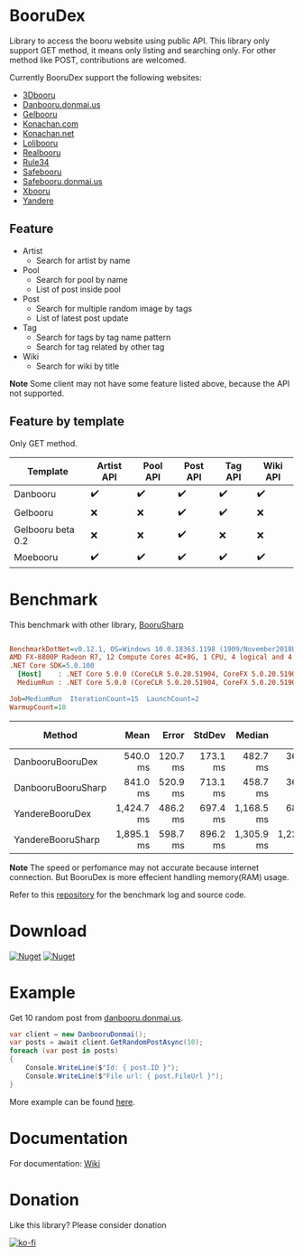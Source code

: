 # BooruDex

Library to access the booru website using public API. 
This library only support GET method, it means only listing and searching only. 
For other method like POST, contributions are welcomed.

Currently BooruDex support the following websites:
- [3Dbooru](http://behoimi.org/)
- [Danbooru.donmai.us](https://danbooru.donmai.us/)
- [Gelbooru](http://gelbooru.com/)
- [Konachan.com](http://konachan.com/)
- [Konachan.net](http://konachan.net/)
- [Lolibooru](http://lolibooru.moe/)
- [Realbooru](http://realbooru.com/)
- [Rule34](https://rule34.xxx/)
- [Safebooru](https://safebooru.org/)
- [Safebooru.donmai.us](http://safebooru.donmai.us/)
- [Xbooru](https://xbooru.com/)
- [Yandere](https://yande.re/)

## Feature 
- Artist
  - Search for artist by name
- Pool
  - Search for pool by name 
  - List of post inside pool
- Post
  - Search for multiple random image by tags
  - List of latest post update
- Tag
  - Search for tags by tag name pattern
  - Search for tag related by other tag
- Wiki
  - Search for wiki by title

**Note**
Some client may not have some feature listed above, because the API not supported.

## Feature by template

Only GET method.

| Template | Artist API | Pool API | Post API | Tag API | Wiki API |
| --- | --- | --- | --- | --- | --- |
| Danbooru | ✔️ | ✔️ | ✔️ | ✔️ | ✔️ |
| Gelbooru | ❌ | ❌ | ✔️ | ✔️ | ❌ |
| Gelbooru beta 0.2 | ❌ | ❌ | ✔️ | ❌ | ❌ |
| Moebooru | ✔️ | ✔️ | ✔️ | ✔️ | ✔️ |

# Benchmark

This benchmark with other library, [BooruSharp](https://github.com/Xwilarg/BooruSharp)

``` ini

BenchmarkDotNet=v0.12.1, OS=Windows 10.0.18363.1198 (1909/November2018Update/19H2)
AMD FX-8800P Radeon R7, 12 Compute Cores 4C+8G, 1 CPU, 4 logical and 4 physical cores
.NET Core SDK=5.0.100
  [Host]    : .NET Core 5.0.0 (CoreCLR 5.0.20.51904, CoreFX 5.0.20.51904), X64 RyuJIT  [AttachedDebugger]
  MediumRun : .NET Core 5.0.0 (CoreCLR 5.0.20.51904, CoreFX 5.0.20.51904), X64 RyuJIT

Job=MediumRun  IterationCount=15  LaunchCount=2  
WarmupCount=10  

```
|             Method |       Mean |    Error |   StdDev |     Median |        Min |        Max | Rank | Gen 0 | Gen 1 | Gen 2 | Allocated |
|------------------- |-----------:|---------:|---------:|-----------:|-----------:|-----------:|-----:|------:|------:|------:|----------:|
|   DanbooruBooruDex |   540.0 ms | 120.7 ms | 173.1 ms |   482.7 ms |   360.2 ms | 1,016.1 ms |    1 |     - |     - |     - | 291.38 KB |
| DanbooruBooruSharp |   841.0 ms | 520.9 ms | 713.1 ms |   458.7 ms |   368.5 ms | 3,243.3 ms |    1 |     - |     - |     - | 363.73 KB |
|    YandereBooruDex | 1,424.7 ms | 486.2 ms | 697.4 ms | 1,168.5 ms |   682.7 ms | 3,131.4 ms |    2 |     - |     - |     - | 270.42 KB |
|  YandereBooruSharp | 1,895.1 ms | 598.7 ms | 896.2 ms | 1,305.9 ms | 1,224.8 ms | 3,977.8 ms |    3 |     - |     - |     - | 302.39 KB |

**Note** 
The speed or perfomance may not accurate because internet connection. But BooruDex is more effecient handling memory(RAM) usage.

Refer to this [repository](https://github.com/Shiroechi/BooruDex.Test) for the benchmark log and source code.

# Download

[![Nuget](https://img.shields.io/nuget/v/BooruDex?label=BooruDex)](https://www.nuget.org/packages/BooruDex)
[![Nuget](https://img.shields.io/nuget/v/Litdex.Security.RNG?label=Litdex.Security.RNG)](https://www.nuget.org/packages/Litdex.Security.RNG)

# Example

Get 10 random post from [danbooru.donmai.us](https://danbooru.donmai.us/).
```C#
var client = new DanbooruDonmai();
var posts = await client.GetRandomPostAsync(10);
foreach (var post in posts)
{
    Console.WriteLine($"Id: { post.ID }");
    Console.WriteLine($"File url: { post.FileUrl }");
}
```

More example can be found [here](https://github.com/Shiroechi/BooruDex/wiki/Example).

# Documentation

For documentation: [Wiki](https://github.com/Shiroechi/BooruDex/wiki)

# Donation

Like this library? Please consider donation

[![ko-fi](https://www.ko-fi.com/img/githubbutton_sm.svg)](https://ko-fi.com/X8X81SP2L)
